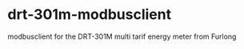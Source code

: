 drt-301m-modbusclient
=====================

modbusclient for the DRT-301M multi tarif energy meter from Furlong
